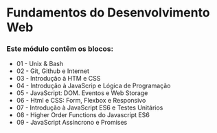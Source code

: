 # Fundamentos do Desenvolvimento Web

### Este módulo contêm os blocos:

* 01 - Unix & Bash
* 02 - Git, Github e Internet
* 03 - Introdução à HTM e CSS
* 04 - Introdução à JavaScrip e Lógica de Programação
* 05 - JavaScript: DOM. Eventos e Web Storage
* 06 - Html e CSS: Form, Flexbox e Responsivo
* 07 - Introdução à JavaScript ES6 e Testes Unitários
* 08 - Higher Order Functions do Javascript ES6
* 09 - JavaScript Assíncrono e Promises
